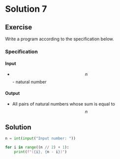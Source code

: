 # Solution 7

## Exercise

Write a program according to the specification below.

### Specification

#### Input

* $$n$$ - natural number

#### Output

* All pairs of natural numbers whose sum is equal to $$n$$

## Solution

```python
n = int(input("Input number: "))

for i in range((n // 2) + 1):
    print(f"({i}, {n - i})")
```
